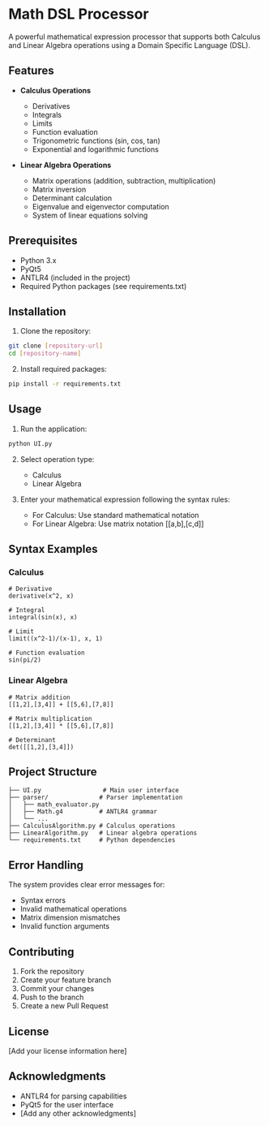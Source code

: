 # Math DSL Processor

A powerful mathematical expression processor that supports both Calculus and Linear Algebra operations using a Domain Specific Language (DSL).

## Features

- **Calculus Operations**
  - Derivatives
  - Integrals
  - Limits
  - Function evaluation
  - Trigonometric functions (sin, cos, tan)
  - Exponential and logarithmic functions

- **Linear Algebra Operations**
  - Matrix operations (addition, subtraction, multiplication)
  - Matrix inversion
  - Determinant calculation
  - Eigenvalue and eigenvector computation
  - System of linear equations solving

## Prerequisites

- Python 3.x
- PyQt5
- ANTLR4 (included in the project)
- Required Python packages (see requirements.txt)

## Installation

1. Clone the repository:
```bash
git clone [repository-url]
cd [repository-name]
```

2. Install required packages:
```bash
pip install -r requirements.txt
```

## Usage

1. Run the application:
```bash
python UI.py
```

2. Select operation type:
   - Calculus
   - Linear Algebra

3. Enter your mathematical expression following the syntax rules:
   - For Calculus: Use standard mathematical notation
   - For Linear Algebra: Use matrix notation [[a,b],[c,d]]

## Syntax Examples

### Calculus
```
# Derivative
derivative(x^2, x)

# Integral
integral(sin(x), x)

# Limit
limit((x^2-1)/(x-1), x, 1)

# Function evaluation
sin(pi/2)
```

### Linear Algebra
```
# Matrix addition
[[1,2],[3,4]] + [[5,6],[7,8]]

# Matrix multiplication
[[1,2],[3,4]] * [[5,6],[7,8]]

# Determinant
det([[1,2],[3,4]])
```

## Project Structure

```
├── UI.py                 # Main user interface
├── parser/              # Parser implementation
│   ├── math_evaluator.py
│   ├── Math.g4          # ANTLR4 grammar
│   └── ...
├── CalculusAlgorithm.py # Calculus operations
├── LinearAlgorithm.py   # Linear algebra operations
└── requirements.txt     # Python dependencies
```

## Error Handling

The system provides clear error messages for:
- Syntax errors
- Invalid mathematical operations
- Matrix dimension mismatches
- Invalid function arguments

## Contributing

1. Fork the repository
2. Create your feature branch
3. Commit your changes
4. Push to the branch
5. Create a new Pull Request

## License

[Add your license information here]

## Acknowledgments

- ANTLR4 for parsing capabilities
- PyQt5 for the user interface
- [Add any other acknowledgments]

